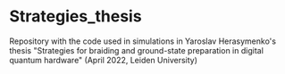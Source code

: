 # Strategies_thesis
Repository with the code used in simulations in Yaroslav Herasymenko's thesis "Strategies for braiding and ground-state preparation in digital quantum hardware" (April 2022, Leiden University)
